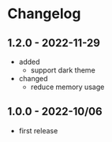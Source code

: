 # Changelog

## 1.2.0 - 2022-11-29

- added
  - support dark theme
- changed
  - reduce memory usage

## 1.0.0 - 2022-10/06

- first release
